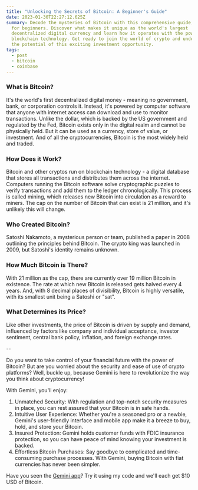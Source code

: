```yaml
---
title: "Unlocking the Secrets of Bitcoin: A Beginner's Guide"
date: 2023-01-30T22:27:12.625Z
summary: Decode the mysteries of Bitcoin with this comprehensive guide, designed
  for beginners. Discover what makes it unique as the world's largest
  decentralized digital currency and learn how it operates with the power of
  blockchain technology. Get ready to join the world of crypto and understand
  the potential of this exciting investment opportunity.
tags:
  - post
  - bitcoin
  - coinbase
---
```

### What is Bitcoin?

It's the world's first decentralized digital money - meaning no government, bank, or corporation controls it. Instead, it's powered by computer software that anyone with internet access can download and use to monitor transactions. Unlike the dollar, which is backed by the US government and regulated by the Fed, Bitcoin exists only in the digital realm and cannot be physically held. But it can be used as a currency, store of value, or investment. And of all the cryptocurrencies, Bitcoin is the most widely held and traded.

### How Does it Work?

Bitcoin and other cryptos run on blockchain technology - a digital database that stores all transactions and distributes them across the internet. Computers running the Bitcoin software solve cryptographic puzzles to verify transactions and add them to the ledger chronologically.  This process is called mining, which releases new Bitcoin into circulation as a reward to miners. The cap on the number of Bitcoin that can exist is 21 million, and it's unlikely this will change. 

### Who Created Bitcoin?

Satoshi Nakamoto, a mysterious person or team, published a paper in 2008 outlining the principles behind Bitcoin. The crypto king was launched in 2009, but Satoshi's identity remains unknown.

### How Much Bitcoin is There?

With 21 million as the cap, there are currently over 19 million Bitcoin in existence. The rate at which new Bitcoin is released gets halved every 4 years. And, with 8 decimal places of divisibility, Bitcoin is highly versatile, with its smallest unit being a Satoshi or "sat".

### What Determines its Price?

Like other investments, the price of Bitcoin is driven by supply and demand, influenced by factors like company and individual acceptance, investor sentiment, central bank policy, inflation, and foreign exchange rates.

\-﻿-

Do you want to take control of your financial future with the power of Bitcoin? But are you worried about the security and ease of use of crypto platforms? Well, buckle up, because Gemini is here to revolutionize the way you think about cryptocurrency!

With Gemini, you'll enjoy:

1. Unmatched Security: With regulation and top-notch security measures in place, you can rest assured that your Bitcoin is in safe hands.
2. Intuitive User Experience: Whether you're a seasoned pro or a newbie, Gemini's user-friendly interface and mobile app make it a breeze to buy, hold, and store your Bitcoin.
3. Insured Protection: Gemini holds customer funds with FDIC insurance protection, so you can have peace of mind knowing your investment is backed.
4. Effortless Bitcoin Purchases: Say goodbye to complicated and time-consuming purchase processes. With Gemini, buying Bitcoin with fiat currencies has never been simpler.

Have you seen the [Gemini app](https://gemini.com/share/zaarl4ds9)? Try it using my code and we'll each get $10 USD of Bitcoin.